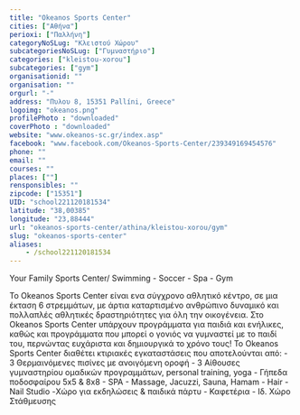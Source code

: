 ```yaml
---
title: "Okeanos Sports Center"
cities: ["Αθήνα"]
perioxi: ["Παλλήνη"]
categoryNoSLug: "Κλειστού Χώρου"
subcategoriesNoSLug: ["Γυμναστήριο"]
categories: ["kleistou-xorou"]
subcategories: ["gym"]
organisationid: ""
organisation: ""
orgurl: "-"
address: "Πυλoυ 8, 15351 Pallíni, Greece"
logoimg: "okeanos.png"
profilePhoto : "downloaded"
coverPhoto : "downloaded"
website: "www.okeanos-sc.gr/index.asp"
facebook: "www.facebook.com/Okeanos-Sports-Center/239349169454576"
phone: ""
email: ""
courses: ""
places: [""]
rensponsibles: ""
zipcode: ["15351"]
UID: "school221120181534"
latitude: "38,00385"
longitude: "23,88444"
url: "okeanos-sports-center/athina/kleistou-xorou/gym"
slug: "okeanos-sports-center"
aliases:
    - /school221120181534
---
```



Your Family Sports Center/ Swimming - Soccer - Spa - Gym

Το Okeanos Sports Center είναι ενα σύγχρονο αθλητικό κέντρο, σε μια έκταση 6 στρεμμάτων, με άρτια καταρτισμένο ανθρώπινο δυναμικό και πολλαπλές αθλητικές δραστηριότητες για όλη την οικογένεια. Στο Okeanos Sports Center υπάρχουν προγράμματα για παιδιά και ενήλικες, καθώς και προγράμματα που μπορεί ο γονιός να γυμναστεί με το παιδί του, περνώντας ευχάριστα και δημιουργικά το χρόνο τους! To Okeanos Sports Center διαθέτει κτιριακές εγκαταστάσεις που αποτελούνται από: - 3 Θερμαινόμενες πισίνες με ανοιγόμενη οροφή - 3 Αίθουσες γυμναστηρίου ομαδικών προγραμμάτων, personal training, yoga - Γήπεδα ποδοσφαίρου 5x5 &amp; 8x8 - SPA - Massage, Jacuzzi, Sauna, Hamam - Hair - Nail Studio -Χώρο για εκδηλώσεις &amp; παιδικά πάρτυ - Καφετέρια - Ιδ. Χώρο Στάθμευσης